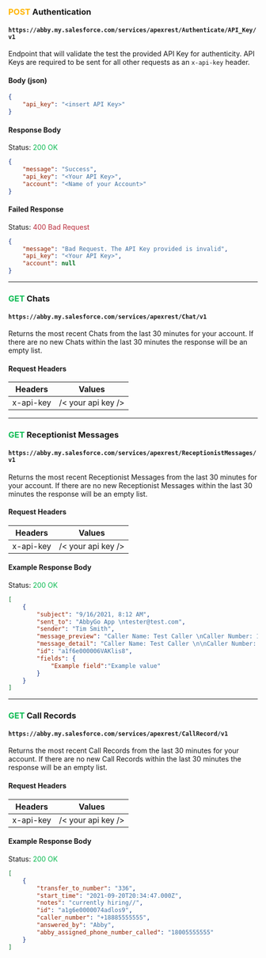 ### <span style="color:#FFB400">POST</span> Authentication
#### `https://abby.my.salesforce.com/services/apexrest/Authenticate/API_Key/v1`
Endpoint that will validate the test the provided API Key for authenticity. API Keys are required to be sent for all other requests as an `x-api-key` header.

#### Body (json)
```json
{
    "api_key": "<insert API Key>"
}
```
#### Response Body
Status: <span style="color:#0CBB52">200 OK</span>
```json
{
    "message": "Success",
    "api_key": "<Your API Key>",
    "account": "<Name of your Account>"
}
```
#### Failed Response
Status: <span style="color:#BB2E3E">400 Bad Request</span>
```json
{
    "message": "Bad Request. The API Key provided is invalid",
    "api_key": "<Your API Key>",
    "account": null
}
```

***

### <span style="color:#0CBB52">GET</span> Chats
#### `https://abby.my.salesforce.com/services/apexrest/Chat/v1`
Returns the most recent Chats from the last 30 minutes for your account. If there are no new Chats within the last 30 minutes the response will be an empty list.

#### Request Headers

Headers | Values
------------ | -------------
x-api-key | /< your api key />

***

### <span style="color:#0CBB52">GET</span> Receptionist Messages
#### `https://abby.my.salesforce.com/services/apexrest/ReceptionistMessages/v1`
Returns the most recent Receptionist Messages from the last 30 minutes for your account. If there are no new Receptionist Messages within the last 30 minutes the response will be an empty list.

#### Request Headers

Headers | Values
------------ | -------------
x-api-key | /< your api key />

#### Example Response Body
Status: <span style="color:#0CBB52">200 OK</span>
```json
[
    {
        "subject": "9/16/2021, 8:12 AM",
        "sent_to": "AbbyGo App \ntester@test.com",
        "sender": "Tim Smith",
        "message_preview": "Caller Name: Test Caller \nCaller Number: 18885555555\nCompany Name: Test Inc.\nMessage: This is a test call.",
        "message_detail": "Caller Name: Test Caller \n\nCaller Number: 18885555555\n\nCompany Name: Test Inc. \n\nMessage: This is a test call.\n\nWas the call connected?: No please callback\n\nInitials: TC\n\nCaller Number Generated By Caller-id:  18885555555",
        "id": "a1f6e000006VAKlis8",
        "fields": {
            "Example field":"Example value"
        }
    }
]
```

***

### <span style="color:#0CBB52">GET</span> Call Records
#### `https://abby.my.salesforce.com/services/apexrest/CallRecord/v1`
Returns the most recent Call Records from the last 30 minutes for your account. If there are no new Call Records within the last 30 minutes the response will be an empty list.

#### Request Headers

Headers | Values
------------ | -------------
x-api-key | /< your api key />

#### Example Response Body
Status: <span style="color:#0CBB52">200 OK</span>
```json
[
    {
        "transfer_to_number": "336",
        "start_time": "2021-09-20T20:34:47.000Z",
        "notes": "currently hiring//",
        "id": "a1g6e0000074adlos9",
        "caller_number": "+18885555555",
        "answered_by": "Abby",
        "abby_assigned_phone_number_called": "18005555555"
    }
]
```